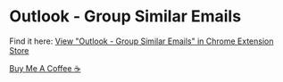 # Outlook - Group Similar Emails

Find it here: [View "Outlook - Group Similar Emails" in Chrome Extension Store](https://chromewebstore.google.com/detail/outlook-group-similar-ema/iahhpiadcafgfoojcmnhbgmfgoejeopf)

[Buy Me A Coffee ☕](https://www.buymeacoffee.com/ianhalverson)
